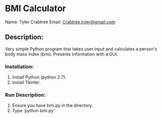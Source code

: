 # BMI Calculator
Name: Tyler Crabtree
Email: Crabtree.tyler@gmail.com

## Description:
Very simple Python program that takes user input and calculates a person's body mass index (bmi). Presents information with a GUI.

### Installation: 
1. Install Python (python 2.7).
2. Install Tkinter.

### Run Description:
1. Ensure you have bmi.py in the directory.
2. Type 'python bmi.py'


